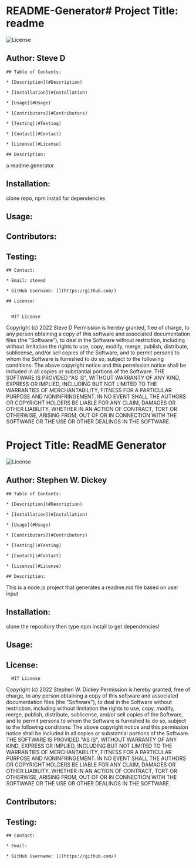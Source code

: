 # README-Generator# Project Title: readme 
![License](https://img.shields.io/badge/License-MIT-yellow) 
## Author: Steve D 

    ## Table of Contents: 

    * [Description](#Description) 

    * [Installation](#Installation) 

    * [Usage](#Usage) 

    * [Contributors](#Contributors) 

    * [Testing](#Testing) 

    * [Contact](#Contact) 

    * [License](#License) 

    ## Description: 
 a readme generator 
## Installation: 
 clone repo, npm install for dependencies 
## Usage: 
  
## Contributors: 
  
## Testing: 
  

    ## Contact: 
 
    * Email: steved 
 
    * GitHub Username: [](https://github.com/) 

    ## License: 
 
    
      MIT License
  Copyright (c) 2022 Steve D
  Permission is hereby granted, free of charge, to any person obtaining a copy
  of this software and associated documentation files (the "Software"), to deal
  in the Software without restriction, including without limitation the rights
  to use, copy, modify, merge, publish, distribute, sublicense, and/or sell
  copies of the Software, and to permit persons to whom the Software is
  furnished to do so, subject to the following conditions:
  The above copyright notice and this permission notice shall be included in all
  copies or substantial portions of the Software.
  THE SOFTWARE IS PROVIDED "AS IS", WITHOUT WARRANTY OF ANY KIND, EXPRESS OR
  IMPLIED, INCLUDING BUT NOT LIMITED TO THE WARRANTIES OF MERCHANTABILITY,
  FITNESS FOR A PARTICULAR PURPOSE AND NONINFRINGEMENT. IN NO EVENT SHALL THE
  AUTHORS OR COPYRIGHT HOLDERS BE LIABLE FOR ANY CLAIM, DAMAGES OR OTHER
  LIABILITY, WHETHER IN AN ACTION OF CONTRACT, TORT OR OTHERWISE, ARISING FROM,
  OUT OF OR IN CONNECTION WITH THE SOFTWARE OR THE USE OR OTHER DEALINGS IN THE
  SOFTWARE.
  # Project Title: ReadME Generator 
![License](https://img.shields.io/badge/License-MIT-yellow) 
## Author: Stephen W. Dickey 

    ## Table of Contents: 

    * [Description](#Description) 

    * [Installation](#Installation) 

    * [Usage](#Usage) 

    * [Contributors](#Contributors) 

    * [Testing](#Testing) 

    * [Contact](#Contact) 

    * [License](#License) 

    ## Description: 
 This is a node.js project that generates a readme.md file based on user input 
## Installation: 
 clone the repository then type npm install to get dependencies! 
## Usage: 
  
## License: 
 
    
      MIT License
  Copyright (c) 2022 Stephen W. Dickey
  Permission is hereby granted, free of charge, to any person obtaining a copy
  of this software and associated documentation files (the "Software"), to deal
  in the Software without restriction, including without limitation the rights
  to use, copy, modify, merge, publish, distribute, sublicense, and/or sell
  copies of the Software, and to permit persons to whom the Software is
  furnished to do so, subject to the following conditions:
  The above copyright notice and this permission notice shall be included in all
  copies or substantial portions of the Software.
  THE SOFTWARE IS PROVIDED "AS IS", WITHOUT WARRANTY OF ANY KIND, EXPRESS OR
  IMPLIED, INCLUDING BUT NOT LIMITED TO THE WARRANTIES OF MERCHANTABILITY,
  FITNESS FOR A PARTICULAR PURPOSE AND NONINFRINGEMENT. IN NO EVENT SHALL THE
  AUTHORS OR COPYRIGHT HOLDERS BE LIABLE FOR ANY CLAIM, DAMAGES OR OTHER
  LIABILITY, WHETHER IN AN ACTION OF CONTRACT, TORT OR OTHERWISE, ARISING FROM,
  OUT OF OR IN CONNECTION WITH THE SOFTWARE OR THE USE OR OTHER DEALINGS IN THE
  SOFTWARE.
  ## Contributors: 
  
## Testing: 
  

    ## Contact: 
 
    * Email:  
 
    * GitHub Username: [](https://github.com/) 

    
